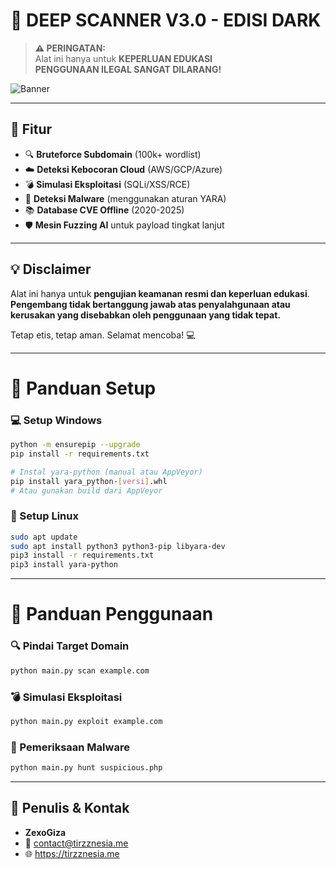 
# 🚀 DEEP SCANNER V3.0 - **EDISI DARK**

> **⚠️ PERINGATAN:**  
> Alat ini hanya untuk **KEPERLUAN EDUKASI**  
> **PENGGUNAAN ILEGAL SANGAT DILARANG!**

![Banner](https://i.giphy.com/1gLZ32bMP5pY52PBsm.webp)

---

## 🌟 Fitur
- 🔍 **Bruteforce Subdomain** (100k+ wordlist)  
- ☁️ **Deteksi Kebocoran Cloud** (AWS/GCP/Azure)  
- 💣 **Simulasi Eksploitasi** (SQLi/XSS/RCE)  
- 🦠 **Deteksi Malware** (menggunakan aturan YARA)  
- 📚 **Database CVE Offline** (2020-2025)  
- 🛡️ **Mesin Fuzzing AI** untuk payload tingkat lanjut  

---

## 💡 Disclaimer
Alat ini hanya untuk **pengujian keamanan resmi dan keperluan edukasi**.  
**Pengembang tidak bertanggung jawab atas penyalahgunaan atau kerusakan yang disebabkan oleh penggunaan yang tidak tepat.**  

Tetap etis, tetap aman. Selamat mencoba! 💻

---

# 🔧 Panduan Setup

### 💻 Setup Windows
```bash
python -m ensurepip --upgrade
pip install -r requirements.txt

# Instal yara-python (manual atau AppVeyor)
pip install yara_python-[versi].whl
# Atau gunakan build dari AppVeyor
```

### 🐧 Setup Linux
```bash
sudo apt update
sudo apt install python3 python3-pip libyara-dev
pip3 install -r requirements.txt
pip3 install yara-python
```

---

# 🚀 Panduan Penggunaan

### 🔍 Pindai Target Domain
```bash
python main.py scan example.com
```

### 💣 Simulasi Eksploitasi
```bash
python main.py exploit example.com
```

### 🦠 Pemeriksaan Malware
```bash
python main.py hunt suspicious.php
```

---

## 👤 Penulis & Kontak
- **ZexoGiza**  
- 📧 [contact@tirzznesia.me](mailto:contact@tirzznesia.me)  
- 🌐 https://tirzznesia.me
